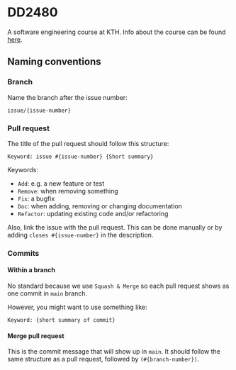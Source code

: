 # DD2480
A software engineering course at KTH. Info about the course can be found [here](https://www.kth.se/student/kurser/kurs/DD2480?l=en).

## Naming conventions
### Branch
Name the branch after the issue number:
```
issue/{issue-number}
```

### Pull request
The title of the pull request should follow this structure:
```
Keyword: issue #{issue-number} {Short summary}
```

Keywords:
- `Add`: e.g. a new feature or test
- `Remove`: when removing something
- `Fix`: a bugfix
- `Doc`: when adding, removing or changing documentation
- `Refactor`: updating existing code and/or refactoring

Also, link the issue with the pull request. This can be done manually or by adding `closes #{issue-number}` in the description.

### Commits
#### Within a branch
No standard because we use `Squash & Merge` so each pull request shows as one commit in `main` branch.

However, you might want to use something like:
```
Keyword: {short summary of commit}
```

#### Merge pull request
This is the commit message that will show up in `main`. It should follow the same structure as a pull request, followed by `(#{branch-number})`.